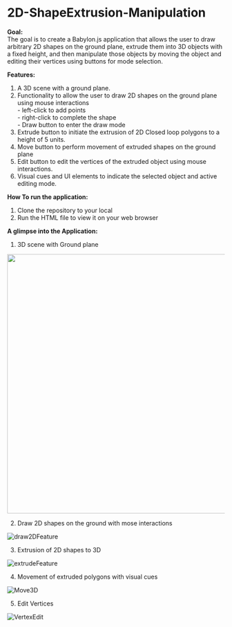 # 2D-ShapeExtrusion-Manipulation

**Goal:** <br />
The goal is to create a Babylon.js application that allows the user to draw arbitrary 2D shapes on the ground plane, extrude them into 3D objects with a fixed height, and then manipulate those objects by moving the object and editing their vertices using buttons for mode selection.

**Features:** <br />
1. A 3D scene with a ground plane.
2. Functionality to allow the user to draw 2D shapes on the ground plane using mouse interactions <br />
                - left-click to add points <br />
                - right-click to complete the shape <br />
                - Draw button to enter the draw mode <br />
3. Extrude button to initiate the extrusion of 2D Closed loop polygons to a height of 5 units.
4. Move button to perform movement of extruded shapes on the ground plane
5. Edit button to edit the vertices of the extruded object using mouse interactions.
6. Visual cues and UI elements to indicate the selected object and active editing mode.

**How To run the application:**
1. Clone the repository to your local
2. Run the HTML file to view it on your web browser

**A glimpse into the Application:**
1. 3D scene with Ground plane
<!-- ![image](https://github.com/Akshaya-TL/2D-ShapeExtrusion-Manipulation/assets/72205755/14fb2135-6503-46c2-b1cd-1b67ca2e3b13) -->
<img src="https://github.com/Akshaya-TL/2D-ShapeExtrusion-Manipulation/assets/72205755/14fb2135-6503-46c2-b1cd-1b67ca2e3b13" width="600" />

2. Draw 2D shapes on the ground with mose interactions
<!-- <video src='https://github.com/Akshaya-TL/2D-ShapeExtrusion-Manipulation/assets/72205755/e8ebf363-42a5-49ff-8ae9-6e6cc68aa96f' width=180> </video> >-->
![draw2DFeature](https://github.com/Akshaya-TL/2D-ShapeExtrusion-Manipulation/assets/72205755/eeabcdc5-be32-4c64-bebe-7e5bcefe92a7)

3. Extrusion of 2D shapes to 3D
<!-- <video src='https://github.com/Akshaya-TL/2D-ShapeExtrusion-Manipulation/assets/72205755/396eef89-83ee-496b-997f-50952142229f'> </video> -->
![extrudeFeature](https://github.com/Akshaya-TL/2D-ShapeExtrusion-Manipulation/assets/72205755/3c0f2b76-f80f-4c43-b7dc-ba4599e2c9a9)

4. Movement of extruded polygons with visual cues
<!-- <video src='https://github.com/Akshaya-TL/2D-ShapeExtrusion-Manipulation/assets/72205755/d3b8a9ae-b415-4f07-a151-522932f476b9'> </video> -->
![Move3D](https://github.com/Akshaya-TL/2D-ShapeExtrusion-Manipulation/assets/72205755/d15efead-66ad-42be-a847-548ab84cbf47)

5. Edit Vertices
<!-- <video src='https://github.com/Akshaya-TL/2D-ShapeExtrusion-Manipulation/assets/72205755/192fc058-098e-4c56-9fdd-a1ef6de7c867'> </video> -->
![VertexEdit](https://github.com/Akshaya-TL/2D-ShapeExtrusion-Manipulation/assets/72205755/d7adb780-5469-4aea-b46a-384e7e08fe7d)

